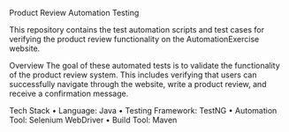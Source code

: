 Product Review Automation Testing

This repository contains the test automation scripts and test cases for verifying the product review functionality on the AutomationExercise website.

Overview
The goal of these automated tests is to validate the functionality of the product review system. This includes verifying that users can successfully navigate through the website, write a product review, and receive a confirmation message.

Tech Stack • Language: Java • Testing Framework: TestNG • Automation Tool: Selenium WebDriver • Build Tool: Maven
